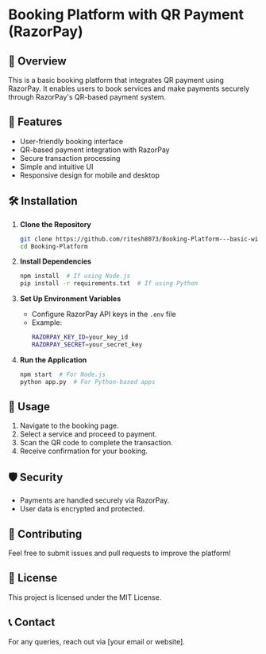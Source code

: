 # Booking Platform with QR Payment (RazorPay)

## 📌 Overview
This is a basic booking platform that integrates QR payment using RazorPay. It enables users to book services and make payments securely through RazorPay's QR-based payment system.

## 🚀 Features
- User-friendly booking interface
- QR-based payment integration with RazorPay
- Secure transaction processing
- Simple and intuitive UI
- Responsive design for mobile and desktop

## 🛠️ Installation
1. **Clone the Repository**
   ```sh
   git clone https://github.com/ritesh8073/Booking-Platform---basic-with-qr-payment-implementation--Razor-Pay-.git
   cd Booking-Platform
   ```

2. **Install Dependencies**
   ```sh
   npm install  # If using Node.js
   pip install -r requirements.txt  # If using Python
   ```

3. **Set Up Environment Variables**
   - Configure RazorPay API keys in the `.env` file
   - Example:
     ```sh
     RAZORPAY_KEY_ID=your_key_id
     RAZORPAY_SECRET=your_secret_key
     ```

4. **Run the Application**
   ```sh
   npm start  # For Node.js
   python app.py  # For Python-based apps
   ```

## 📖 Usage
1. Navigate to the booking page.
2. Select a service and proceed to payment.
3. Scan the QR code to complete the transaction.
4. Receive confirmation for your booking.

## 🛡️ Security
- Payments are handled securely via RazorPay.
- User data is encrypted and protected.

## 🤝 Contributing
Feel free to submit issues and pull requests to improve the platform!

## 📜 License
This project is licensed under the MIT License.

## 📞 Contact
For any queries, reach out via [your email or website].
